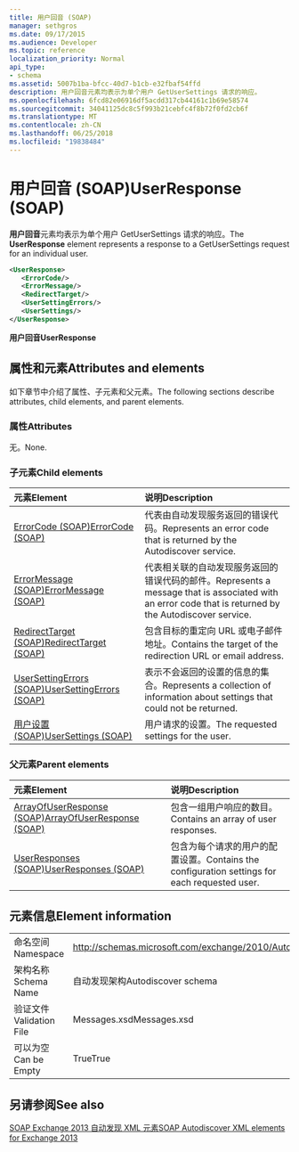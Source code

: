 ```yaml
---
title: 用户回音 (SOAP)
manager: sethgros
ms.date: 09/17/2015
ms.audience: Developer
ms.topic: reference
localization_priority: Normal
api_type:
- schema
ms.assetid: 5007b1ba-bfcc-40d7-b1cb-e32fbaf54ffd
description: 用户回音元素均表示为单个用户 GetUserSettings 请求的响应。
ms.openlocfilehash: 6fcd82e06916df5acdd317cb44161c1b69e58574
ms.sourcegitcommit: 34041125dc8c5f993b21cebfc4f8b72f0fd2cb6f
ms.translationtype: MT
ms.contentlocale: zh-CN
ms.lasthandoff: 06/25/2018
ms.locfileid: "19838484"
---
```

# <a name="userresponse-soap"></a><span data-ttu-id="d8944-103">用户回音 (SOAP)</span><span class="sxs-lookup"><span data-stu-id="d8944-103">UserResponse (SOAP)</span></span>

<span data-ttu-id="d8944-104">**用户回音**元素均表示为单个用户 GetUserSettings 请求的响应。</span><span class="sxs-lookup"><span data-stu-id="d8944-104">The **UserResponse** element represents a response to a GetUserSettings request for an individual user.</span></span> 
  
```XML
<UserResponse>
   <ErrorCode/>
   <ErrorMessage/>
   <RedirectTarget/>
   <UserSettingErrors/>
   <UserSettings/>
</UserResponse>
```

 <span data-ttu-id="d8944-105">**用户回音**</span><span class="sxs-lookup"><span data-stu-id="d8944-105">**UserResponse**</span></span>
## <a name="attributes-and-elements"></a><span data-ttu-id="d8944-106">属性和元素</span><span class="sxs-lookup"><span data-stu-id="d8944-106">Attributes and elements</span></span>

<span data-ttu-id="d8944-107">如下章节中介绍了属性、子元素和父元素。</span><span class="sxs-lookup"><span data-stu-id="d8944-107">The following sections describe attributes, child elements, and parent elements.</span></span>
  
### <a name="attributes"></a><span data-ttu-id="d8944-108">属性</span><span class="sxs-lookup"><span data-stu-id="d8944-108">Attributes</span></span>

<span data-ttu-id="d8944-109">无。</span><span class="sxs-lookup"><span data-stu-id="d8944-109">None.</span></span>
  
### <a name="child-elements"></a><span data-ttu-id="d8944-110">子元素</span><span class="sxs-lookup"><span data-stu-id="d8944-110">Child elements</span></span>

|<span data-ttu-id="d8944-111">**元素**</span><span class="sxs-lookup"><span data-stu-id="d8944-111">**Element**</span></span>|<span data-ttu-id="d8944-112">**说明**</span><span class="sxs-lookup"><span data-stu-id="d8944-112">**Description**</span></span>|
|:-----|:-----|
|[<span data-ttu-id="d8944-113">ErrorCode (SOAP)</span><span class="sxs-lookup"><span data-stu-id="d8944-113">ErrorCode (SOAP)</span></span>](errorcode-soap.md) <br/> |<span data-ttu-id="d8944-114">代表由自动发现服务返回的错误代码。</span><span class="sxs-lookup"><span data-stu-id="d8944-114">Represents an error code that is returned by the Autodiscover service.</span></span>  <br/> |
|[<span data-ttu-id="d8944-115">ErrorMessage (SOAP)</span><span class="sxs-lookup"><span data-stu-id="d8944-115">ErrorMessage (SOAP)</span></span>](errormessage-soap.md) <br/> |<span data-ttu-id="d8944-116">代表相关联的自动发现服务返回的错误代码的邮件。</span><span class="sxs-lookup"><span data-stu-id="d8944-116">Represents a message that is associated with an error code that is returned by the Autodiscover service.</span></span>  <br/> |
|[<span data-ttu-id="d8944-117">RedirectTarget (SOAP)</span><span class="sxs-lookup"><span data-stu-id="d8944-117">RedirectTarget (SOAP)</span></span>](redirecttarget-soap.md) <br/> |<span data-ttu-id="d8944-118">包含目标的重定向 URL 或电子邮件地址。</span><span class="sxs-lookup"><span data-stu-id="d8944-118">Contains the target of the redirection URL or email address.</span></span>  <br/> |
|[<span data-ttu-id="d8944-119">UserSettingErrors (SOAP)</span><span class="sxs-lookup"><span data-stu-id="d8944-119">UserSettingErrors (SOAP)</span></span>](usersettingerrors-soap.md) <br/> |<span data-ttu-id="d8944-120">表示不会返回的设置的信息的集合。</span><span class="sxs-lookup"><span data-stu-id="d8944-120">Represents a collection of information about settings that could not be returned.</span></span>  <br/> |
|[<span data-ttu-id="d8944-121">用户设置 (SOAP)</span><span class="sxs-lookup"><span data-stu-id="d8944-121">UserSettings (SOAP)</span></span>](usersettings-soap.md) <br/> |<span data-ttu-id="d8944-122">用户请求的设置。</span><span class="sxs-lookup"><span data-stu-id="d8944-122">The requested settings for the user.</span></span>  <br/> |
   
### <a name="parent-elements"></a><span data-ttu-id="d8944-123">父元素</span><span class="sxs-lookup"><span data-stu-id="d8944-123">Parent elements</span></span>

|<span data-ttu-id="d8944-124">**元素**</span><span class="sxs-lookup"><span data-stu-id="d8944-124">**Element**</span></span>|<span data-ttu-id="d8944-125">**说明**</span><span class="sxs-lookup"><span data-stu-id="d8944-125">**Description**</span></span>|
|:-----|:-----|
|[<span data-ttu-id="d8944-126">ArrayOfUserResponse (SOAP)</span><span class="sxs-lookup"><span data-stu-id="d8944-126">ArrayOfUserResponse (SOAP)</span></span>](arrayofuserresponse-soap.md) <br/> |<span data-ttu-id="d8944-127">包含一组用户响应的数目。</span><span class="sxs-lookup"><span data-stu-id="d8944-127">Contains an array of user responses.</span></span>  <br/> |
|[<span data-ttu-id="d8944-128">UserResponses (SOAP)</span><span class="sxs-lookup"><span data-stu-id="d8944-128">UserResponses (SOAP)</span></span>](userresponses-soap.md) <br/> |<span data-ttu-id="d8944-129">包含为每个请求的用户的配置设置。</span><span class="sxs-lookup"><span data-stu-id="d8944-129">Contains the configuration settings for each requested user.</span></span>  <br/> |
   
## <a name="element-information"></a><span data-ttu-id="d8944-130">元素信息</span><span class="sxs-lookup"><span data-stu-id="d8944-130">Element information</span></span>

|||
|:-----|:-----|
|<span data-ttu-id="d8944-131">命名空间</span><span class="sxs-lookup"><span data-stu-id="d8944-131">Namespace</span></span>  <br/> |http://schemas.microsoft.com/exchange/2010/Autodiscover  <br/> |
|<span data-ttu-id="d8944-132">架构名称</span><span class="sxs-lookup"><span data-stu-id="d8944-132">Schema Name</span></span>  <br/> |<span data-ttu-id="d8944-133">自动发现架构</span><span class="sxs-lookup"><span data-stu-id="d8944-133">Autodiscover schema</span></span>  <br/> |
|<span data-ttu-id="d8944-134">验证文件</span><span class="sxs-lookup"><span data-stu-id="d8944-134">Validation File</span></span>  <br/> |<span data-ttu-id="d8944-135">Messages.xsd</span><span class="sxs-lookup"><span data-stu-id="d8944-135">Messages.xsd</span></span>  <br/> |
|<span data-ttu-id="d8944-136">可以为空</span><span class="sxs-lookup"><span data-stu-id="d8944-136">Can be Empty</span></span>  <br/> |<span data-ttu-id="d8944-137">True</span><span class="sxs-lookup"><span data-stu-id="d8944-137">True</span></span>  <br/> |
   
## <a name="see-also"></a><span data-ttu-id="d8944-138">另请参阅</span><span class="sxs-lookup"><span data-stu-id="d8944-138">See also</span></span>



[<span data-ttu-id="d8944-139">SOAP Exchange 2013 自动发现 XML 元素</span><span class="sxs-lookup"><span data-stu-id="d8944-139">SOAP Autodiscover XML elements for Exchange 2013</span></span>](soap-autodiscover-xml-elements-for-exchange-2013.md)

